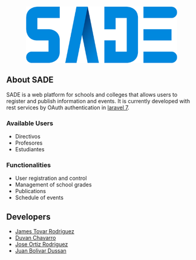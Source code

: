 <p align="center"><a href="https://github.com/JamesTovarR04/SADE" target="_blank"><img src="https://github.com/JamesTovarR04/SADE/blob/main/documentation/logo/Image/Recurso%202.png" width="400"></a></p>

## About SADE

SADE is a web platform for schools and colleges that allows users to register and publish information and events. It is currently developed with rest services by OAuth authentication in [laravel 7](https://laravel.com/).

### Available Users

- Directivos
- Profesores
- Estudiantes

### Functionalities

- User registration and control
- Management of school grades
- Publications
- Schedule of events

## Developers

- [James Tovar Rodriguez](https://github.com/JamesTovarR04)
- [Duvan Chavarro](https://github.com/DuvanChavarro13)
- [Jose Ortiz Rodriguez](https://github.com/jodaor)
- [Juan Bolivar Dussan](https://github.com/sebastiancdhf)